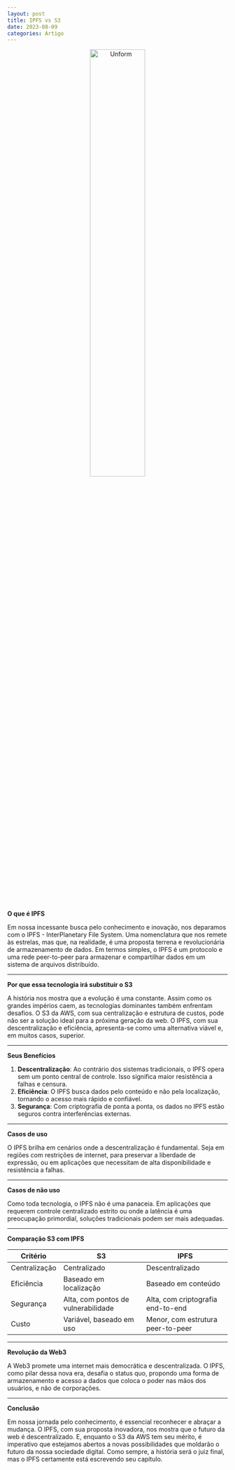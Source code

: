 ```yaml
---
layout: post
title: IPFS vs S3
date: 2023-08-09
categories: Artigo
---
```


<p align="center">
<img src="{{ site.baseurl }}/images/2023-08-09-IPFS-vs-S3.png" height="50%" width="50%" alt="Unform" />
 </p>

**O que é IPFS**

Em nossa incessante busca pelo conhecimento e inovação, nos deparamos com o IPFS - InterPlanetary File System. Uma nomenclatura que nos remete às estrelas, mas que, na realidade, é uma proposta terrena e revolucionária de armazenamento de dados. Em termos simples, o IPFS é um protocolo e uma rede peer-to-peer para armazenar e compartilhar dados em um sistema de arquivos distribuído.

---

**Por que essa tecnologia irá substituir o S3**

A história nos mostra que a evolução é uma constante. Assim como os grandes impérios caem, as tecnologias dominantes também enfrentam desafios. O S3 da AWS, com sua centralização e estrutura de custos, pode não ser a solução ideal para a próxima geração da web. O IPFS, com sua descentralização e eficiência, apresenta-se como uma alternativa viável e, em muitos casos, superior.

---

**Seus Benefícios**

1. **Descentralização**: Ao contrário dos sistemas tradicionais, o IPFS opera sem um ponto central de controle. Isso significa maior resistência a falhas e censura.
2. **Eficiência**: O IPFS busca dados pelo conteúdo e não pela localização, tornando o acesso mais rápido e confiável.
3. **Segurança**: Com criptografia de ponta a ponta, os dados no IPFS estão seguros contra interferências externas.

---

**Casos de uso**

O IPFS brilha em cenários onde a descentralização é fundamental. Seja em regiões com restrições de internet, para preservar a liberdade de expressão, ou em aplicações que necessitam de alta disponibilidade e resistência a falhas.

---

**Casos de não uso**

Como toda tecnologia, o IPFS não é uma panaceia. Em aplicações que requerem controle centralizado estrito ou onde a latência é uma preocupação primordial, soluções tradicionais podem ser mais adequadas.

---

**Comparação S3 com IPFS**

| **Critério**       | **S3**                          | **IPFS**                       |
|--------------------|---------------------------------|--------------------------------|
| Centralização      | Centralizado                    | Descentralizado                |
| Eficiência         | Baseado em localização          | Baseado em conteúdo            |
| Segurança          | Alta, com pontos de vulnerabilidade | Alta, com criptografia end-to-end |
| Custo              | Variável, baseado em uso        | Menor, com estrutura peer-to-peer |

---

**Revolução da Web3**

A Web3 promete uma internet mais democrática e descentralizada. O IPFS, como pilar dessa nova era, desafia o status quo, propondo uma forma de armazenamento e acesso a dados que coloca o poder nas mãos dos usuários, e não de corporações.

---

**Conclusão**

Em nossa jornada pelo conhecimento, é essencial reconhecer e abraçar a mudança. O IPFS, com sua proposta inovadora, nos mostra que o futuro da web é descentralizado. E, enquanto o S3 da AWS tem seu mérito, é imperativo que estejamos abertos a novas possibilidades que moldarão o futuro da nossa sociedade digital. Como sempre, a história será o juiz final, mas o IPFS certamente está escrevendo seu capítulo.